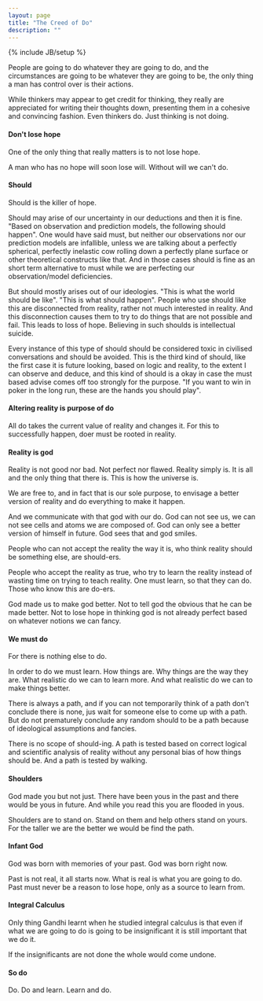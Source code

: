 ```yaml
---
layout: page
title: "The Creed of Do"
description: ""
---
```


{% include JB/setup %}

People are going to do whatever they are going to do, and the circumstances are
going to be whatever they are going to be, the only thing a man has control
over is their actions.

While thinkers may appear to get credit for thinking, they really are
appreciated for writing their thoughts down, presenting them in a cohesive and
convincing fashion. Even thinkers do. Just thinking is not doing.

#### Don't lose hope

One of the only thing that really matters is to not lose hope.

A man who has no hope will soon lose will. Without will we can't do.

#### Should

Should is the killer of hope.

Should may arise of our uncertainty in our deductions and then it is fine.
"Based on observation and prediction models, the following should happen". One
would have said must, but neither our observations nor our prediction models
are infallible, unless we are talking about a perfectly spherical, perfectly
inelastic cow rolling down a perfectly plane surface or other theoretical
constructs like that. And in those cases should is fine as an short term
alternative to must while we are perfecting our observation/model deficiencies.

But should mostly arises out of our ideologies. "This is what the world should
be like". "This is what should happen". People who use should like this are
disconnected from reality, rather not much interested in reality. And this
disconnection causes them to try to do things that are not possible and fail.
This leads to loss of hope. Believing in such shoulds is intellectual suicide.

Every instance of this type of should should be considered toxic in civilised
conversations and should be avoided. This is the third kind of should, like the
first case it is future looking, based on logic and reality, to the extent I
can observe and deduce, and this kind of should is a okay in case the must
based advise comes off too strongly for the purpose. "If you want to win in
poker in the long run, these are the hands you should play".

#### Altering reality is purpose of do

All do takes the current value of reality and changes it. For this to
successfully happen, doer must be rooted in reality.

#### Reality is god

Reality is not good nor bad. Not perfect nor flawed. Reality simply is. It is
all and the only thing that there is. This is how the universe is.

We are free to, and in fact that is our sole purpose, to envisage a better
version of reality and do everything to make it happen.

And we communicate with that god with our do. God can not see us, we can not
see cells and atoms we are composed of. God can only see a better version of
himself in future. God sees that and god smiles.

People who can not accept the reality the way it is, who think reality should
be something else, are should-ers.

People who accept the reality as true, who try to learn the reality instead of
wasting time on trying to teach reality. One must learn, so that they can do.
Those who know this are do-ers.

God made us to make god better. Not to tell god the obvious that he can be made
better. Not to lose hope in thinking god is not already perfect based on
whatever notions we can fancy.

#### We must do

For there is nothing else to do.

In order to do we must learn. How things are. Why things are the way they are.
What realistic do we can to learn more. And what realistic do we can to make
things better.

There is always a path, and if you can not temporarily think of a path don't
conclude there is none, jus wait for someone else to come up with a path. But
do not prematurely conclude any random should to be a path because of
ideological assumptions and fancies.

There is no scope of should-ing. A path is tested based on correct logical and
scientific analysis of reality without any personal bias of how things should
be. And a path is tested by walking.

#### Shoulders

God made you but not just. There have been yous in the past and there would be
yous in future. And while you read this you are flooded in yous.

Shoulders are to stand on. Stand on them and help others stand on yours. For
the taller we are the better we would be find the path.

#### Infant God

God was born with memories of your past. God was born right now.

Past is not real, it all starts now. What is real is what you are going to do.
Past must never be a reason to lose hope, only as a source to learn from.

#### Integral Calculus

Only thing Gandhi learnt when he studied integral calculus is that even if what
we are going to do is going to be insignificant it is still important that we
do it.

If the insignificants are not done the whole would come undone.

#### So do

Do. Do and learn. Learn and do.
